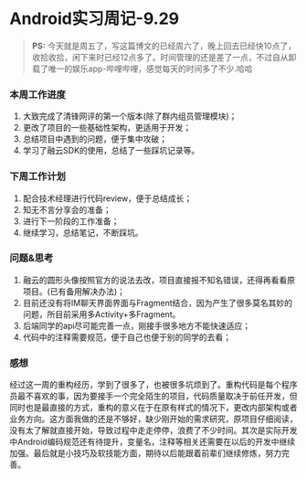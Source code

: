 # Android实习周记-9.29

> **PS:** 今天就是周五了，写这篇博文的已经周六了，晚上回去已经快10点了，收拾收拾，闲下来时已经12点多了。时间管理的还是差了一点，不过自从卸载了唯一的娱乐app-哔哩哔哩，感觉每天的时间多了不少.哈哈

### 本周工作进度

1. 大致完成了清锋网评的第一个版本(除了群内组员管理模块)；
2. 更改了项目的一些基础性架构，更适用于开发；
3. 总结项目中遇到的问题，便于集中攻破；
4. 学习了融云SDK的使用，总结了一些踩坑记录等。

### 下周工作计划

1. 配合技术经理进行代码review，便于总结成长；
2. 知无不言分享会的准备；
3. 进行下一阶段的工作准备；
4. 继续学习，总结笔记，不断踩坑。

### 问题&思考

1. 融云的圆形头像按照官方的说法去改，项目直接报不知名错误，还得再看看原项目。(已有备用解决办法)；
2. 目前还没有将IM聊天界面界面与Fragment结合，因为产生了很多莫名其妙的问题，所目前采用多Activity+多Fragment。
3. 后端同学的api尽可能完善一点，刚接手很多地方不能快速适应；
4. 代码中的注释需要规范，便于自己也便于别的同学的去看；

### 感想

经过这一周的重构经历，学到了很多了，也被很多坑烦到了。重构代码是每个程序员最不喜欢的事，因为要接手一个完全陌生的项目，代码质量取决于前任开发，但同时也是最直接的方式，重构的意义在于在原有样式的情况下，更改内部架构或者业务方向。这方面我做的还是不够好，缺少刚开始的需求研究，原项目仔细阅读，没有太了解就直接开始，导致过程中走走停停，浪费了不少时间。其次是实际开发中Android编码规范还有待提升，变量名，注释等相关还需要在以后的开发中继续加强。最后就是小技巧及软技能方面，期待以后能跟着前辈们继续修炼，努力完善。
